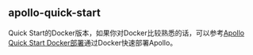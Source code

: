 ## apollo-quick-start
Quick Start的Docker版本，如果你对Docker比较熟悉的话，可以参考[Apollo Quick Start Docker部署](https://www.apolloconfig.com/#/zh/deployment/quick-start-docker)通过Docker快速部署Apollo。

